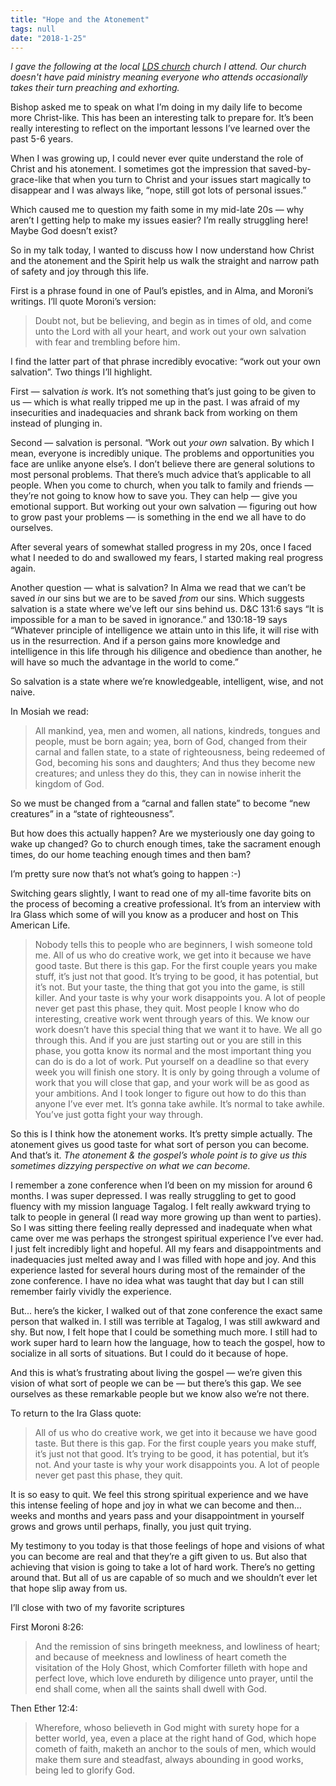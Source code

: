 ```yaml
---
title: "Hope and the Atonement"
tags: null
date: "2018-1-25"
---
```


*I gave the following at the local [LDS church](https://www.mormon.org/) church I attend. Our church doesn't have paid ministry meaning everyone who attends occasionally takes their turn preaching and exhorting.*

Bishop asked me to speak on what I’m doing in my daily life to become more Christ-like. This has been an interesting talk to prepare for. It’s been really interesting to reflect on the important lessons I’ve learned over the past 5-6 years.

When I was growing up, I could never ever quite understand the role of Christ and his atonement. I sometimes got the impression that saved-by-grace-like that when you turn to Christ and your issues start magically to disappear and I was always like, “nope, still got lots of personal issues.”

Which caused me to question my faith some in my mid-late 20s — why aren’t I getting help to make my issues easier? I’m really struggling here! Maybe God doesn’t exist?

So in my talk today, I wanted to discuss how I now understand how Christ and the atonement and the Spirit help us walk the straight and narrow path of safety and joy through this life.

First is a phrase found in one of Paul’s epistles, and in Alma, and Moroni’s writings. I’ll quote Moroni’s version:

>Doubt not, but be believing, and begin as in times of old, and come unto the Lord with all your heart, and work out your own salvation with fear and trembling before him.

I find the latter part of that phrase incredibly evocative: “work out your own salvation”. Two things I’ll highlight.

First — salvation *is* work. It’s not something that’s just going to be given to us — which is what really tripped me up in the past. I was afraid of my insecurities and inadequacies and shrank back from working on them instead of plunging in.

Second — salvation is personal. “Work out *your own* salvation. By which I mean, everyone is incredibly unique. The problems and opportunities you face are unlike anyone else’s. I don’t believe there are general solutions to most personal problems. That there’s much advice that’s applicable to all people. When you come to church, when you talk to family and friends — they’re not going to know how to save you. They can help — give you emotional support. But working out your own salvation — figuring out how to grow past your problems — is something in the end we all have to do ourselves.

After several years of somewhat stalled progress in my 20s, once I faced what I needed to do and swallowed my fears, I started making real progress again.

Another question — what is salvation? In Alma we read that we can’t be saved *in* our sins but we are to be saved *from* our sins. Which suggests salvation is a state where we’ve left our sins behind us. D&C 131:6 says “It is impossible for a man to be saved in ignorance.” and 130:18-19 says “Whatever principle of intelligence we attain unto in this life, it will rise with us in the resurrection. And if a person gains more knowledge and intelligence in this life through his diligence and obedience than another, he will have so much the advantage in the world to come.”

So salvation is a state where we’re knowledgeable, intelligent, wise, and not naive.

In Mosiah we read:

>All mankind, yea, men and women, all nations, kindreds, tongues and people, must be born again; yea, born of God, changed from their carnal and fallen state, to a state of righteousness, being redeemed of God, becoming his sons and daughters; And thus they become new creatures; and unless they do this, they can in nowise inherit the kingdom of God.

So we must be changed from a “carnal and fallen state” to become “new creatures” in a “state of righteousness”.

But how does this actually happen? Are we mysteriously one day going to wake up changed? Go to church enough times, take the sacrament enough times, do our home teaching enough times and then bam?

I’m pretty sure now that’s not what’s going to happen :-)

Switching gears slightly, I want to read one of my all-time favorite bits on the process of becoming a creative professional. It’s from an interview with Ira Glass which some of will you know as a producer and host on This American Life.

>Nobody tells this to people who are beginners, I wish someone told me. All of us who do creative work, we get into it because we have good taste. But there is this gap. For the first couple years you make stuff, it’s just not that good. It’s trying to be good, it has potential, but it’s not. But your taste, the thing that got you into the game, is still killer. And your taste is why your work disappoints you. A lot of people never get past this phase, they quit. Most people I know who do interesting, creative work went through years of this. We know our work doesn’t have this special thing that we want it to have. We all go through this. And if you are just starting out or you are still in this phase, you gotta know its normal and the most important thing you can do is do a lot of work. Put yourself on a deadline so that every week you will finish one story. It is only by going through a volume of work that you will close that gap, and your work will be as good as your ambitions. And I took longer to figure out how to do this than anyone I’ve ever met. It’s gonna take awhile. It’s normal to take awhile. You’ve just gotta fight your way through.

So this is I think how the atonement works. It’s pretty simple actually. The atonement gives us good taste for what sort of person you can become. And that’s it. *The atonement & the gospel’s whole point is to give us this sometimes dizzying perspective on what we can become.*

I remember a zone conference when I’d been on my mission for around 6 months. I was super depressed. I was really struggling to get to good fluency with my mission language Tagalog. I felt really awkward trying to talk to people in general (I read way more growing up than went to parties). So I was sitting there feeling really depressed and inadequate when what came over me was perhaps the strongest spiritual experience I’ve ever had. I just felt incredibly light and hopeful. All my fears and disappointments and inadequacies just melted away and I was filled with hope and joy. And this experience lasted for several hours during most of the remainder of the zone conference. I have no idea what was taught that day but I can still remember fairly vividly the experience.

But... here’s the kicker, I walked out of that zone conference the exact same person that walked in. I still was terrible at Tagalog, I was still awkward and shy. But now, I felt hope that I could be something much more. I still had to work super hard to learn how the language, how to teach the gospel, how to socialize in all sorts of situations. But I could do it because of hope.

And this is what’s frustrating about living the gospel — we’re given this vision of what sort of people we can be — but there’s this gap. We see ourselves as these remarkable people but we know also we’re not there.

To return to the Ira Glass quote:

>All of us who do creative work, we get into it because we have good taste. But there is this gap. For the first couple years you make stuff, it’s just not that good. It’s trying to be good, it has potential, but it’s not. And your taste is why your work disappoints you. A lot of people never get past this phase, they quit.

It is so easy to quit. We feel this strong spiritual experience and we have this intense feeling of hope and joy in what we can become and then… weeks and months and years pass and your disappointment in yourself grows and grows until perhaps, finally, you just quit trying.

My testimony to you today is that those feelings of hope and visions of what you can become are real and that they’re a gift given to us. But also that achieving that vision is going to take a lot of hard work. There’s no getting around that. But all of us are capable of so much and we shouldn’t ever let that hope slip away from us.

I’ll close with two of my favorite scriptures

First Moroni 8:26:

>And the remission of sins bringeth meekness, and lowliness of heart; and because of meekness and lowliness of heart cometh the visitation of the Holy Ghost, which Comforter filleth with hope and perfect love, which love endureth by diligence unto prayer, until the end shall come, when all the saints shall dwell with God.

Then Ether 12:4:

>Wherefore, whoso believeth in God might with surety hope for a better world, yea, even a place at the right hand of God, which hope cometh of faith, maketh an anchor to the souls of men, which would make them sure and steadfast, always abounding in good works, being led to glorify God.
